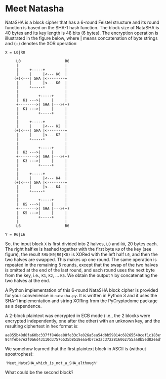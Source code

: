 Meet Natasha
============

NataSHA is a block cipher that has a 6-round Feistel structure and its round function is based on the SHA-1 hash function. The block size of NataSHA is 40 bytes and its key length is 48 bits (6 bytes). The encryption operation is illustrated in the figure below, where | means concatenation of byte strings and (+) denotes the XOR operation:

`X = L0|R0`

```
     L0                    R0
     |                     |
     |     +-----+         |
     |     |     |<--- K0  |
    (+)<---| SHA |<--------+
     |     |     |<--- K0  |
     |     +-----+         |
     |                     |
     |         +-----+     |
     |  K1 --->|     |     |
     +-------->| SHA |--->(+)
     |  K1 --->|     |     |
     |         +-----+     |
     |                     |
     |     +-----+         |
     |     |     |<--- K2  |
    (+)<---| SHA |<--------+
     |     |     |<--- K2  |
     |     +-----+         |
     |                     |
     |         +-----+     |
     |  K3 --->|     |     |
     +-------->| SHA |--->(+)
     |  K3 --->|     |     |
     |         +-----+     |
     |                     |
     |     +-----+         |
     |     |     |<--- K4  |
    (+)<---| SHA |<--------+
     |     |     |<--- K4  |
     |     +-----+         |
     |                     |
     |         +-----+     |
     |  K5 --->|     |     |
     +-------->| SHA |--->(+)
     |  K5 --->|     |     |
     |         +-----+     |
     |                     |
     L6                    R6
```

`Y = R6|L6`

So, the input block `X` is first divided into 2 halves, `L0` and `R0`, 20 bytes each. The right half `R0` is hashed together with the first byte `K0` of the key (see figure), the result `SHA(K0|R0|K0)` is XORed with the left half `L0`, and then the two halves are swapped. This makes up one round. The same operation is repeated in the remaining 5 rounds, except that the swap of the two halves is omitted at the end of the last round, and each round uses the next byte from the key, i.e., `K1`, `K2`, ... `K5`. We obtain the output `Y` by concatenating the two halves at the end.

A Python implementation of this 6-round NataSHA block cipher is provided for your convenience in `natasha.py`. It is written in Python 3 and it uses the SHA-1 implementation and string XORing from the PyCryptodome package as a dependence. 

A 2-block plaintext was encrypted in ECB mode (i.e., the 2 blocks were encrypted independently, one after the other) with an unknown key, and the resulting ciphertext in hex format is:

    ae055b48d8fa60bc337ff846ee88fe33c7e026a5ea54dbb59814c68265540cef1c183ef746553686
    8c4febe7e2f0a6d43110d37576535b8518eaa4b7ce3ac3722816062755aa8b5ed82eadf76e8af6f5

We somehow learned that the first plaintext block in ASCII is (without apostrophes):

    'Meet_NataSHA_which_is_not_a_SHA_although'

What could be the second block?
